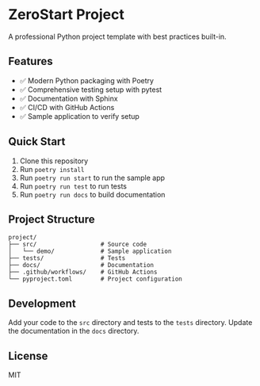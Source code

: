 # ZeroStart Project

A professional Python project template with best practices built-in.

## Features

- ✅ Modern Python packaging with Poetry
- ✅ Comprehensive testing setup with pytest
- ✅ Documentation with Sphinx
- ✅ CI/CD with GitHub Actions
- ✅ Sample application to verify setup

## Quick Start

1. Clone this repository
2. Run `poetry install`
3. Run `poetry run start` to run the sample app
4. Run `poetry run test` to run tests
5. Run `poetry run docs` to build documentation

## Project Structure

```
project/
├── src/                  # Source code
│   └── demo/             # Sample application
├── tests/                # Tests
├── docs/                 # Documentation
├── .github/workflows/    # GitHub Actions
└── pyproject.toml        # Project configuration
```

## Development

Add your code to the `src` directory and tests to the `tests` directory.
Update the documentation in the `docs` directory.

## License

MIT

